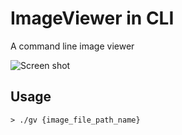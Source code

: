 # ImageViewer in CLI

A command line image viewer

![Screen shot](https://imgur.com/a/EHSKNPN)

## Usage

```
> ./gv {image_file_path_name}
```
